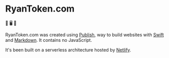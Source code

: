 # RyanToken.com

🚀 🖥️ 🚀

RyanToken.com was created using <a href="https://github.com/johnsundell/publish" target="_blank">Publish</a>, way to build websites with <a href="https://developer.apple.com/swift/" target="_blank">Swift</a> and <a href="https://daringfireball.net/projects/markdown/" target="_blank">Markdown</a>. It contains no JavaScript.

It's been built on a serverless architecture hosted by <a href="https://daringfireball.net/projects/markdown/" target="_blank">Netlify</a>.
